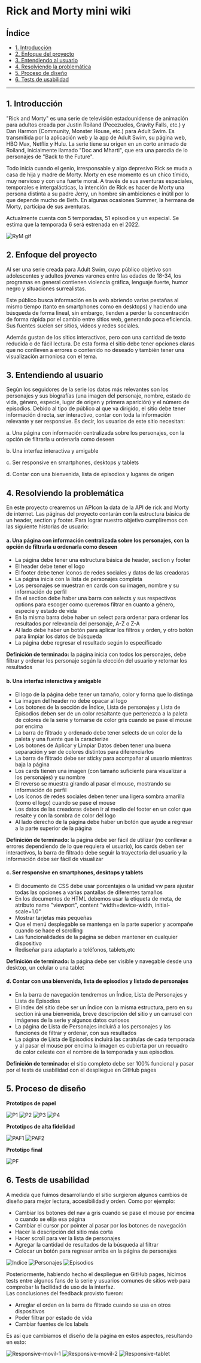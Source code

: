 # Rick and Morty mini wiki

## Índice

* [1. Introducción](#1-introducción)
* [2. Enfoque del proyecto](#2-enfoque-del-proyecto)
* [3. Entendiendo al usuario](#3-entendiendo-al-usuario)
* [4. Resolviendo la problemática](#4-resolviendo-la-problemática)
* [5. Proceso de diseño](#5-proceso-de-diseño)
* [6. Tests de usabilidad](#6-tests-de-usabilidad)

***

## 1. Introducción

"Rick and Morty" es una serie de televisión estadounidense de animación para adultos creada por Justin Roiland (Pecezuelos, Gravity Falls, etc.) y Dan Harmon (Community, Monster House, etc.) para Adult Swim.  Es transmitida por la aplicación web y la app de Adult Swim, su página web, HBO Max, Netflix y Hulu.  La serie tiene su origen en un corto animado de Roiland, inicialmente llamado "Doc and Mharti", que era una parodia de lo personajes de "Back to the Future".

Todo inicia cuando el genio, irresponsable y algo depresivo Rick se muda a casa de hija y madre de Morty.  Morty en ese momento es un chico tímido, muy nervioso y con una fuerte moral.  A través de sus aventuras espaciales, temporales e intergalácticas, la intención de Rick es hacer de Morty una persona distinta a su padre Jerry, un hombre sin ambiciones e inútil por lo que depende mucho de Beth.  En algunas ocasiones Summer, la hermana de Morty, participa de sus aventuras.

Actualmente cuenta con 5 temporadas, 51 episodios y un especial.  Se estima que la temporada 6 será estrenada en el 2022.

![RyM gif](https://github.com/G9D4/LIM016-data-lovers/blob/main/src/carrusel/img2.gif)

## 2. Enfoque del proyecto

Al ser una serie creada para Adult Swim, cuyo público objetivo son adolescentes y adultos jóvenes varones entre las edades de 18-34, los programas en general contienen violencia gráfica, lenguaje fuerte, humor negro y situaciones surrealistas.

Este público busca información en la web abriendo varias pestañas al mismo tiempo (tanto en smartphones como en desktops) y haciendo una búsqueda de forma lineal, sin embargo, tienden a perder la concentración de forma rápida por el cambio entre sitios web, generando poca eficiencia.  Sus fuentes suelen ser sitios, videos y redes sociales.

Además gustan de los sitios interactivos, pero con una cantidad de texto reducida o de fácil lectura.  De esta forma el sitio debe tener opciones claras que no conlleven a errores o contenido no deseado y también tener una visualización armoniosa con el tema.


## 3. Entendiendo al usuario

Según los seguidores de la serie los datos más relevantes son los personajes y sus biografías (una imagen del personaje, nombre, estado de vida, género, especie, lugar de origen y primera aparición) y el número de episodios.
Debido al tipo de público al que va dirigido, el sitio debe tener información directa, ser interactivo, contar con toda la información relevante y ser responsive.
Es decir, los usuarios de este sitio necesitan:

a. Una página con información centralizada sobre los personajes, con la opción de filtrarla u ordenarla como deseen
  
b. Una interfaz interactiva y amigable
  
c. Ser responsive en smartphones, desktops y tablets
  
d. Contar con una bienvenida, lista de episodios y lugares de origen


## 4. Resolviendo la problemática

En este proyecto crearemos un APIcon la data de la API de rick and Morty de internet. Las páginas del proyecto contarán con la estructura básica de un header, section y footer.  Para lograr nuestro objetivo cumpliremos con las siguiente historias de usuario:

#### a. Una página con información centralizada sobre los personajes, con la opción de filtrarla u ordenarla como deseen

* La página debe tener una estructura básica de header, section y footer
* El header debe tener el logo
*	El footer debe tener íconos de redes sociales y datos de las creadoras
*	La página inicia con la lista de personajes completa
*	Los personajes se muestran en cards con su imagen, nombre y su información de perfil
*	En el section debe haber una barra con selects y sus respectivos options para escoger como queremos filtrar en cuanto a  género, especie y estado de vida
*	En la misma barra debe haber un select para ordenar para ordenar los resultados por relevancia del personaje, A-Z o Z-A
*	Al lado debe haber un botón para aplicar los filtros y orden, y otro botón para limpiar los datos de búsqueda
*	La página debe regresar el resultado según lo específicado

**Definición de terminado:** la página inicia con todos los personajes, debe filtrar y ordenar los personaje según la elección del usuario y retornar los resultados


#### b. Una interfaz interactiva y amigable

*	El logo de la página debe tener un tamaño, color y forma que lo distinga
*	La imagen del header no debe opacar al logo
*	Los botones de la sección de Índice, Lista de personajes y Lista de Episodios deben ser de un color resaltante que pertenezca a la paleta de colores de la serie y tornarse de color gris cuando se pase el mouse por encima
*	La barra de filtrado y ordenado debe tener selects de un color de la paleta y una fuente que la caracterize
*	Los botones de Aplicar y Limpiar Datos deben tener una buena separación y ser de colores distintos para diferenciarlos
*	La barra de filtrado debe ser sticky para acompañar al usuario mientras baja la página
*	Los cards tienen una imagen (con tamaño suficiente para visualizar a los personajes) y su nombre
*	El reverso se muestra girando al pasar el mouse, mostrando su información de perfil
*	Los íconos de redes sociales deben tener una ligera sombra amarilla (como el logo) cuando se pase el mouse
*	Los datos de las creadoras deben ir al medio del footer en un color que resalte y con la sombra de color del logo
*	Al lado derecho de la página debe haber un botón que ayude a regresar a la parte superior de la página

**Definición de terminado:** la página debe ser fácil de utilizar (no conllevar a errores dependiendo de lo que requiera el usuario), los cards deben ser interactivos, la barra de filtrado debe seguir la trayectoria del usuario y la información debe ser fácil de visualizar


#### c. Ser responsive en smartphones, desktops y tablets

*	El documento de CSS debe usar porcentajes o la unidad vw para ajustar todas las opciones a varias pantallas de diferentes tamaños
*	En los documentos de HTML debemos usar la etiqueta de meta, de atributo name "viewport", content "width=device-width, initial-scale=1.0"
*	Mostrar tarjetas más pequeñas
*	Que el menú desplegable se mantenga en la parte superior y acompañe cuando se hace el scrolling
*	Las funcionalidades de la página se deben mantener en cualquier dispositivo
*	Rediseñar para adaptarlo a teléfonos, tablets,etc

**Definición de terminado:** la página debe ser visible y navegable desde una desktop, un celular o una tablet 


#### d. Contar con una bienvenida, lista de episodios y listado de personajes

*	En la barra de navegación tendremos un Índice, Lista de Personajes y Lista de Episodios
*	El index del sitio debe ser un Índice con la misma estructura, pero en su section irá una bienvenida, breve descripción del sitio y un carrusel con imágenes de la serie y algunos datos curiosos
*	La página de Lista de Personajes incluirá a los personajes y las funciones de filtrar y ordenar, con sus resultados
*	La página de Lista de Episodios incluirá las carátulas de cada temporada y al pasar el mouse por encima la imagen es cubierta por un recuadro de color celeste con el nombre de la temporada y sus episodios.

**Definición de terminado:** el sitio completo debe ser 100% funcional y pasar por el tests de usabilidad con el despliegue en GitHub pages


## 5. Proceso de diseño

**Prototipos de papel**

![P1](https://github.com/G9D4/LIM016-data-lovers/blob/main/src/imagenesrdm/pp1-1.jpeg)
![P2](https://github.com/G9D4/LIM016-data-lovers/blob/main/src/imagenesrdm/pp1-2.jpeg)
![P3](https://github.com/G9D4/LIM016-data-lovers/blob/main/src/imagenesrdm/pp2-1.jpeg)
![P4](https://github.com/G9D4/LIM016-data-lovers/blob/main/src/imagenesrdm/pp2-2.jpeg)

**Prototipos de alta fidelidad**

![PAF1](https://github.com/G9D4/LIM016-data-lovers/blob/main/src/imagenesrdm/prototipo1-1.PNG)
![PAF2](https://github.com/G9D4/LIM016-data-lovers/blob/main/src/imagenesrdm/prototipo1-2.PNG)

**Prototipo final**

![PF](https://github.com/G9D4/LIM016-data-lovers/blob/main/src/imagenesrdm/prototipo2.PNG)

## 6. Tests de usabilidad

A medida que fuimos desarrollando el sitio surgieron algunos cambios de diseño para mejor lectura, accesibilidad y orden. Como por ejemplo:

*	Cambiar los botones del nav a gris cuando se pase el mouse por encima o cuando se elija esa página
*	Cambiar el cursor por pointer al pasar por los botones de navegación
*	Hacer la descripción del sitio más corta
*	Hacer scroll para ver la lista de personajes
*	Agregar la cantidad de resultados de la búsqueda al filtrar
*	Colocar un botón para regresar arriba en la página de personajes

![Indice](https://github.com/G9D4/LIM016-data-lovers/blob/main/src/imagenesrdm/indice.PNG)
![Personajes](https://github.com/G9D4/LIM016-data-lovers/blob/main/src/imagenesrdm/personajes.PNG)
![Episodios](https://github.com/G9D4/LIM016-data-lovers/blob/main/src/imagenesrdm/episodios.PNG)

Posteriormente, habiendo hecho el despliegue en GitHub pages, hicimos tests entre algunos fans de la serie y usuarios comunes de sitios web para comprobar la facilidad de uso de la interfaz.  
Las conclusiones del feedback provisto fueron:

* Arreglar el orden en la barra de filtrado cuando se usa en otros dispositivos
* Poder filtrar por estado de vida
* Cambiar fuentes de los labels

Es así que cambiamos el diseño de la página en estos aspectos, resultando en esto:

![Responsive-movil-1](https://github.com/G9D4/LIM016-data-lovers/blob/main/src/imagenesrdm/rm1.PNG)
![Responsive-movil-2](https://github.com/G9D4/LIM016-data-lovers/blob/main/src/imagenesrdm/rm2.PNG)
![Responsive-tablet](https://github.com/G9D4/LIM016-data-lovers/blob/main/src/imagenesrdm/rt3.PNG)
